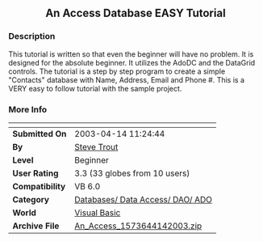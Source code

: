 ﻿<div align="center">

## An Access Database EASY Tutorial


</div>

### Description

This tutorial is written so that even the beginner will have no problem. It is designed for the absolute beginner. It utilizes the AdoDC and the DataGrid controls. The tutorial is a step by step program to create a simple "Contacts" database with Name, Address, Email and Phone #. This is a VERY easy to follow tutorial with the sample project.
 
### More Info
 


<span>             |<span>
---                |---
**Submitted On**   |2003-04-14 11:24:44
**By**             |[Steve Trout](https://github.com/Planet-Source-Code/PSCIndex/blob/master/ByAuthor/steve-trout.md)
**Level**          |Beginner
**User Rating**    |3.3 (33 globes from 10 users)
**Compatibility**  |VB 6\.0
**Category**       |[Databases/ Data Access/ DAO/ ADO](https://github.com/Planet-Source-Code/PSCIndex/blob/master/ByCategory/databases-data-access-dao-ado__1-6.md)
**World**          |[Visual Basic](https://github.com/Planet-Source-Code/PSCIndex/blob/master/ByWorld/visual-basic.md)
**Archive File**   |[An\_Access\_1573644142003\.zip](https://github.com/Planet-Source-Code/steve-trout-an-access-database-easy-tutorial__1-44743/archive/master.zip)









